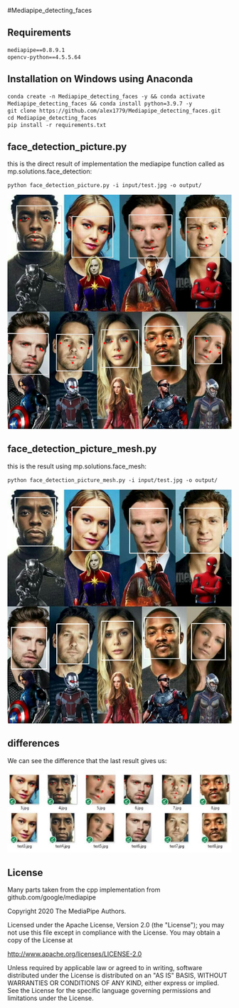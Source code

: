 #Mediapipe_detecting_faces

## Requirements
```
mediapipe==0.8.9.1
opencv-python==4.5.5.64
```



## Installation on Windows using Anaconda
```
conda create -n Mediapipe_detecting_faces -y && conda activate Mediapipe_detecting_faces && conda install python=3.9.7 -y
git clone https://github.com/alex1779/Mediapipe_detecting_faces.git
cd Mediapipe_detecting_faces
pip install -r requirements.txt
```


## face_detection_picture.py
this is the direct result of implementation the mediapipe function called as mp.solutions.face_detection:

```
python face_detection_picture.py -i input/test.jpg -o output/
```

![Test](https://github.com/alex1779/Mediapipe_detecting_faces/blob/master/imgs/test.jpg)

 

## face_detection_picture_mesh.py
this is the result using mp.solutions.face_mesh:

```
python face_detection_picture_mesh.py -i input/test.jpg -o output/
```

![Test2](https://github.com/alex1779/Mediapipe_detecting_faces/blob/master/imgs/test2.jpg)


## differences
We can see the difference that the last result gives us:

![result](https://github.com/alex1779/Mediapipe_detecting_faces/blob/master/imgs/results2.jpg)

## License

Many parts taken from the cpp implementation from github.com/google/mediapipe

Copyright 2020 The MediaPipe Authors.

Licensed under the Apache License, Version 2.0 (the "License");
you may not use this file except in compliance with the License.
You may obtain a copy of the License at

http://www.apache.org/licenses/LICENSE-2.0

Unless required by applicable law or agreed to in writing, software
distributed under the License is distributed on an "AS IS" BASIS,
WITHOUT WARRANTIES OR CONDITIONS OF ANY KIND, either express or implied.
See the License for the specific language governing permissions and
limitations under the License.







